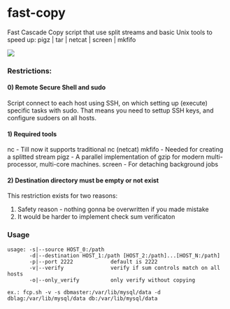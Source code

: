 fast-copy
=========

Fast Cascade Copy script that use split streams and basic Unix tools to speed up: pigz | tar | netcat | screen | mkfifo

<img src="http://s3.amazonaws.com/easel.ly/all_easels/19186/FastCascadeCopy/image.jpg">

### Restrictions:

#### 0) Remote Secure Shell and sudo 

Script connect to each host using SSH, on which setting up (execute) specific tasks with sudo.
That means you need to settup SSH keys, and configure sudoers on all hosts.

#### 1) Required tools

nc     - Till now it supports traditional nc (netcat)
mkfifo - Needed for creating a splitted stream
pigz   - A parallel implementation of gzip for modern multi-processor, multi-core machines.
screen - For detaching background jobs

#### 2) Destination directory must be empty or not exist

This restriction exists for two reasons:
1. Safety reason - nothing gonna be overwritten if you made mistake
2. It would be harder to implement check sum verificaton

### Usage

```
usage: -s|--source HOST_0:/path
       -d|--destination HOST_1:/path [HOST_2:/path]...[HOST_N:/path]
       -p|--port 2222            default is 2222
       -v|--verify               verify if sum controls match on all hosts
       -o|--only_verify          only verify without copying

ex.: fcp.sh -v -s dbmaster:/var/lib/mysql/data -d dblag:/var/lib/mysql/data db:/var/lib/mysql/data
```
